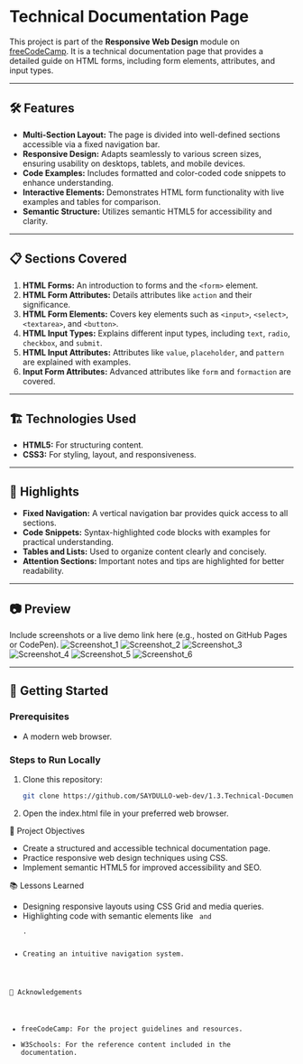# Technical Documentation Page

This project is part of the **Responsive Web Design** module on [freeCodeCamp](https://www.freecodecamp.org/). It is a technical documentation page that provides a detailed guide on HTML forms, including form elements, attributes, and input types.

---

## 🛠️ Features

- **Multi-Section Layout:** The page is divided into well-defined sections accessible via a fixed navigation bar.
- **Responsive Design:** Adapts seamlessly to various screen sizes, ensuring usability on desktops, tablets, and mobile devices.
- **Code Examples:** Includes formatted and color-coded code snippets to enhance understanding.
- **Interactive Elements:** Demonstrates HTML form functionality with live examples and tables for comparison.
- **Semantic Structure:** Utilizes semantic HTML5 for accessibility and clarity.

---

## 📋 Sections Covered

1. **HTML Forms:** An introduction to forms and the `<form>` element.
2. **HTML Form Attributes:** Details attributes like `action` and their significance.
3. **HTML Form Elements:** Covers key elements such as `<input>`, `<select>`, `<textarea>`, and `<button>`.
4. **HTML Input Types:** Explains different input types, including `text`, `radio`, `checkbox`, and `submit`.
5. **HTML Input Attributes:** Attributes like `value`, `placeholder`, and `pattern` are explained with examples.
6. **Input Form Attributes:** Advanced attributes like `form` and `formaction` are covered.

---

## 🏗️ Technologies Used

- **HTML5:** For structuring content.
- **CSS3:** For styling, layout, and responsiveness.

---

## 🌟 Highlights

- **Fixed Navigation:** A vertical navigation bar provides quick access to all sections.
- **Code Snippets:** Syntax-highlighted code blocks with examples for practical understanding.
- **Tables and Lists:** Used to organize content clearly and concisely.
- **Attention Sections:** Important notes and tips are highlighted for better readability.

---

## 📷 Preview

Include screenshots or a live demo link here (e.g., hosted on GitHub Pages or CodePen).
![Screenshot_1](https://github.com/user-attachments/assets/8e68a8ac-6f01-47e6-b8a7-84011d755665)
![Screenshot_2](https://github.com/user-attachments/assets/ef258135-368e-436e-bb3d-18146142ae35)
![Screenshot_3](https://github.com/user-attachments/assets/caf95f5e-dc79-46d2-89cb-e43083d9ab88)
![Screenshot_4](https://github.com/user-attachments/assets/c199b778-0b80-4a1b-ac47-0af9ed6f18c2)
![Screenshot_5](https://github.com/user-attachments/assets/3b7fef2d-259a-4615-ba8e-cb22a79ee70f)
![Screenshot_6](https://github.com/user-attachments/assets/6ae96f97-b6dc-47ae-b9df-cc8aa122ad1b)

---

## 🚀 Getting Started

### Prerequisites
- A modern web browser.

### Steps to Run Locally
1. Clone this repository:
   ```bash
   git clone https://github.com/SAYDULLO-web-dev/1.3.Technical-Documentation_-freeCodeCamp-.git

2. Open the index.html file in your preferred web browser.

🎯 Project Objectives
* Create a structured and accessible technical documentation page.
* Practice responsive web design techniques using CSS.
* Implement semantic HTML5 for improved accessibility and SEO.

📚 Lessons Learned
* Designing responsive layouts using CSS Grid and media queries.
* Highlighting code with semantic elements like <code> and <pre>.
* Creating an intuitive navigation system.

👏 Acknowledgements
* freeCodeCamp: For the project guidelines and resources.
* W3Schools: For the reference content included in the documentation.



